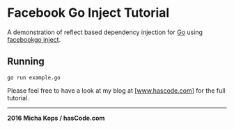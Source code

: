 # Facebook Go Inject Tutorial

A demonstration of reflect based dependency injection for [Go] using [facebookgo inject].

## Running

```
go run example.go
```

Please feel free to have a look at my blog at [www.hascode.com] for the full tutorial.

---------

**2016 Micha Kops / hasCode.com**

   [www.hascode.com]:http://www.hascode.com/
   [facebookgo inject]:https://github.com/facebookgo/inject
   [Go]:https://golang.org/